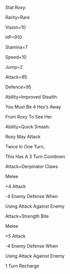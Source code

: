 Stat Roxy:

Rarity=Rare

Vision=10

HP=910

Stamina=7

Speed=10

Jump=2

Attack=95

Defence=95

Ability=Improved Stealth:

You Must Be 4 Hex’s Away

From Roxy To See Her

Ability=Quick Smash:

Roxy May Attack

Twice In One Turn,

This Has A 3 Turn Cooldown

Attack=Derpinator Claws

Melee

+4 Attack

-4 Enemy Defense When

Using Attack Against Enemy

Attack=Strength Bite

Melee

+5 Attack

-4 Enemy Defense When

Using Attack Against Enemy

1 Turn Recharge
